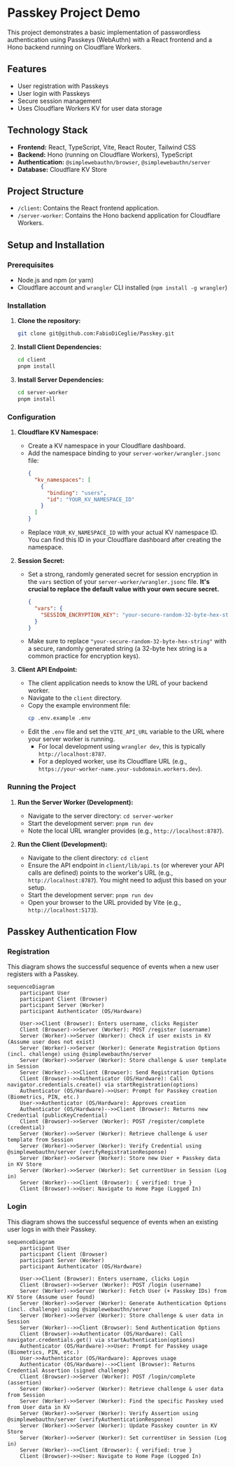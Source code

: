 # Passkey Project Demo

This project demonstrates a basic implementation of passwordless authentication using Passkeys (WebAuthn) with a React frontend and a Hono backend running on Cloudflare Workers.

## Features

*   User registration with Passkeys
*   User login with Passkeys
*   Secure session management
*   Uses Cloudflare Workers KV for user data storage

## Technology Stack

*   **Frontend:** React, TypeScript, Vite, React Router, Tailwind CSS
*   **Backend:** Hono (running on Cloudflare Workers), TypeScript
*   **Authentication:** `@simplewebauthn/browser`, `@simplewebauthn/server`
*   **Database:** Cloudflare KV Store

## Project Structure

*   `/client`: Contains the React frontend application.
*   `/server-worker`: Contains the Hono backend application for Cloudflare Workers.

## Setup and Installation

### Prerequisites

*   Node.js and npm (or yarn)
*   Cloudflare account and `wrangler` CLI installed (`npm install -g wrangler`)

### Installation

1.  **Clone the repository:**
    ```bash
    git clone git@github.com:FabioDiCeglie/Passkey.git
    ```

2.  **Install Client Dependencies:**
    ```bash
    cd client
    pnpm install
    ```

3.  **Install Server Dependencies:**
    ```bash
    cd server-worker
    pnpm install
    ```

### Configuration

1.  **Cloudflare KV Namespace:**
    *   Create a KV namespace in your Cloudflare dashboard.
    *   Add the namespace binding to your `server-worker/wrangler.jsonc` file:
        ```json
        {
          "kv_namespaces": [
            {
              "binding": "users",
              "id": "YOUR_KV_NAMESPACE_ID"
            }
          ]
        }
        ```
    *   Replace `YOUR_KV_NAMESPACE_ID` with your actual KV namespace ID. You can find this ID in your Cloudflare dashboard after creating the namespace.

2.  **Session Secret:**
    *   Set a strong, randomly generated secret for session encryption in the `vars` section of your `server-worker/wrangler.jsonc` file. **It's crucial to replace the default value with your own secure secret.**
        ```json
        {
          "vars": {
            "SESSION_ENCRYPTION_KEY": "your-secure-random-32-byte-hex-string" // <-- CHANGE THIS! e.g., generate with `openssl rand -hex 32`
          }
        }
        ```
    *   Make sure to replace `"your-secure-random-32-byte-hex-string"` with a secure, randomly generated string (a 32-byte hex string is a common practice for encryption keys).

3.  **Client API Endpoint:**
    *   The client application needs to know the URL of your backend worker.
    *   Navigate to the `client` directory.
    *   Copy the example environment file:
        ```bash
        cp .env.example .env
        ```
    *   Edit the `.env` file and set the `VITE_API_URL` variable to the URL where your server worker is running.
        *   For local development using `wrangler dev`, this is typically `http://localhost:8787`.
        *   For a deployed worker, use its Cloudflare URL (e.g., `https://your-worker-name.your-subdomain.workers.dev`).

### Running the Project

1.  **Run the Server Worker (Development):**
    *   Navigate to the server directory: `cd server-worker`
    *   Start the development server: `pnpm run dev`
    *   Note the local URL wrangler provides (e.g., `http://localhost:8787`).

2.  **Run the Client (Development):**
    *   Navigate to the client directory: `cd client`
    *   Ensure the API endpoint in `client/lib/api.ts` (or wherever your API calls are defined) points to the worker's URL (e.g., `http://localhost:8787`). You might need to adjust this based on your setup.
    *   Start the development server: `pnpm run dev`
    *   Open your browser to the URL provided by Vite (e.g., `http://localhost:5173`).

## Passkey Authentication Flow

### Registration

This diagram shows the successful sequence of events when a new user registers with a Passkey.

```mermaid
sequenceDiagram
    participant User
    participant Client (Browser)
    participant Server (Worker)
    participant Authenticator (OS/Hardware)

    User->>Client (Browser): Enters username, clicks Register
    Client (Browser)->>Server (Worker): POST /register (username)
    Server (Worker)->>Server (Worker): Check if user exists in KV (Assume user does not exist)
    Server (Worker)->>Server (Worker): Generate Registration Options (incl. challenge) using @simplewebauthn/server
    Server (Worker)->>Server (Worker): Store challenge & user template in Session
    Server (Worker)-->>Client (Browser): Send Registration Options
    Client (Browser)->>Authenticator (OS/Hardware): Call navigator.credentials.create() via startRegistration(options)
    Authenticator (OS/Hardware)->>User: Prompt for Passkey creation (Biometrics, PIN, etc.)
    User->>Authenticator (OS/Hardware): Approves creation
    Authenticator (OS/Hardware)-->>Client (Browser): Returns new Credential (publicKeyCredential)
    Client (Browser)->>Server (Worker): POST /register/complete (credential)
    Server (Worker)->>Server (Worker): Retrieve challenge & user template from Session
    Server (Worker)->>Server (Worker): Verify Credential using @simplewebauthn/server (verifyRegistrationResponse)
    Server (Worker)->>Server (Worker): Store new User + Passkey data in KV Store
    Server (Worker)->>Server (Worker): Set currentUser in Session (Log in)
    Server (Worker)-->>Client (Browser): { verified: true }
    Client (Browser)->>User: Navigate to Home Page (Logged In)
```

### Login

This diagram shows the successful sequence of events when an existing user logs in with their Passkey.

```mermaid
sequenceDiagram
    participant User
    participant Client (Browser)
    participant Server (Worker)
    participant Authenticator (OS/Hardware)

    User->>Client (Browser): Enters username, clicks Login
    Client (Browser)->>Server (Worker): POST /login (username)
    Server (Worker)->>Server (Worker): Fetch User (+ Passkey IDs) from KV Store (Assume user found)
    Server (Worker)->>Server (Worker): Generate Authentication Options (incl. challenge) using @simplewebauthn/server
    Server (Worker)->>Server (Worker): Store challenge & user data in Session
    Server (Worker)-->>Client (Browser): Send Authentication Options
    Client (Browser)->>Authenticator (OS/Hardware): Call navigator.credentials.get() via startAuthentication(options)
    Authenticator (OS/Hardware)->>User: Prompt for Passkey usage (Biometrics, PIN, etc.)
    User->>Authenticator (OS/Hardware): Approves usage
    Authenticator (OS/Hardware)-->>Client (Browser): Returns Credential Assertion (signed challenge)
    Client (Browser)->>Server (Worker): POST /login/complete (assertion)
    Server (Worker)->>Server (Worker): Retrieve challenge & user data from Session
    Server (Worker)->>Server (Worker): Find the specific Passkey used from User data in KV
    Server (Worker)->>Server (Worker): Verify Assertion using @simplewebauthn/server (verifyAuthenticationResponse)
    Server (Worker)->>Server (Worker): Update Passkey counter in KV Store
    Server (Worker)->>Server (Worker): Set currentUser in Session (Log in)
    Server (Worker)-->>Client (Browser): { verified: true }
    Client (Browser)->>User: Navigate to Home Page (Logged In)
```